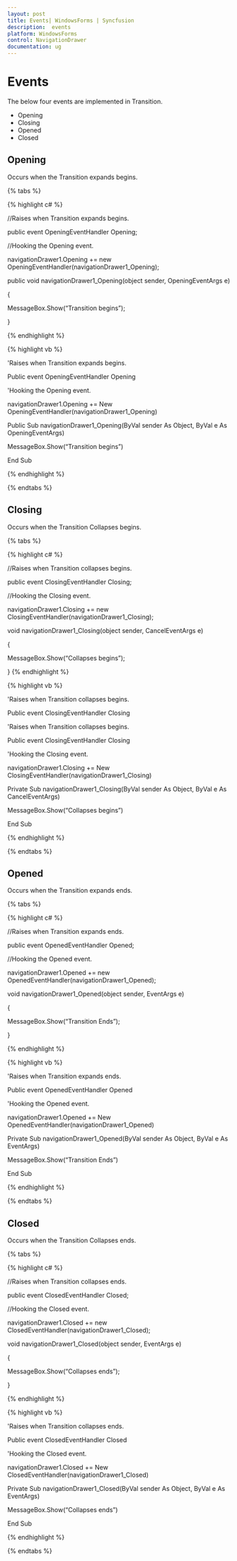 ```yaml
---
layout: post
title: Events| WindowsForms | Syncfusion
description:  events
platform: WindowsForms
control: NavigationDrawer 
documentation: ug
---
```


# Events

The below four events are implemented in Transition.

* Opening
* Closing
* Opened
* Closed

## Opening

Occurs when the Transition expands begins. 

{% tabs %}

{% highlight c# %}

//Raises when Transition expands begins.

public event OpeningEventHandler Opening;

//Hooking the Opening event.

navigationDrawer1.Opening += new OpeningEventHandler(navigationDrawer1_Opening);

public void navigationDrawer1_Opening(object sender, OpeningEventArgs e)

{
	
 MessageBox.Show(“Transition begins”);
	  
}

{% endhighlight %}

{% highlight vb %}

'Raises when Transition expands begins.

Public event OpeningEventHandler Opening

'Hooking the Opening event.

navigationDrawer1.Opening += New OpeningEventHandler(navigationDrawer1_Opening)

Public Sub navigationDrawer1_Opening(ByVal sender As Object, ByVal e As OpeningEventArgs)

MessageBox.Show(“Transition begins”)

End Sub

{% endhighlight %}

{% endtabs %}

## Closing

Occurs when the Transition Collapses begins. 

{% tabs %}

{% highlight c# %}

//Raises when Transition collapses begins.

public event ClosingEventHandler Closing;

//Hooking the Closing event.

navigationDrawer1.Closing += new ClosingEventHandler(navigationDrawer1_Closing);

void navigationDrawer1_Closing(object sender, CancelEventArgs e)

{

MessageBox.Show(“Collapses begins”);

}
{% endhighlight %}

{% highlight vb %}

'Raises when Transition collapses begins.

Public event ClosingEventHandler Closing

'Raises when Transition collapses begins.

Public event ClosingEventHandler Closing

'Hooking the Closing event.

navigationDrawer1.Closing += New ClosingEventHandler(navigationDrawer1_Closing)

Private Sub navigationDrawer1_Closing(ByVal sender As Object, ByVal e As CancelEventArgs)

MessageBox.Show(“Collapses begins”)

End Sub

{% endhighlight %}

{% endtabs %}


## Opened

Occurs when the Transition expands ends.

{% tabs %}

{% highlight c# %}

//Raises when Transition expands ends.

public event OpenedEventHandler Opened;

//Hooking the Opened event.

navigationDrawer1.Opened += new OpenedEventHandler(navigationDrawer1_Opened);

void navigationDrawer1_Opened(object sender, EventArgs e)

{

MessageBox.Show(“Transition Ends”);

}

{% endhighlight %}

{% highlight vb %}

'Raises when Transition expands ends.

Public event OpenedEventHandler Opened

'Hooking the Opened event.

navigationDrawer1.Opened += New OpenedEventHandler(navigationDrawer1_Opened)

Private Sub navigationDrawer1_Opened(ByVal sender As Object, ByVal e As EventArgs)

MessageBox.Show(“Transition Ends”)

End Sub

{% endhighlight %}

{% endtabs %}

## Closed

Occurs when the Transition Collapses ends.

{% tabs %}

{% highlight c# %}

//Raises when Transition collapses ends.

public event ClosedEventHandler Closed;

//Hooking the Closed event.

navigationDrawer1.Closed += new ClosedEventHandler(navigationDrawer1_Closed);

void navigationDrawer1_Closed(object sender, EventArgs e)

{

MessageBox.Show(“Collapses ends”);

}

{% endhighlight %}

{% highlight vb %}

'Raises when Transition collapses ends.

Public event ClosedEventHandler Closed

'Hooking the Closed event.

navigationDrawer1.Closed += New ClosedEventHandler(navigationDrawer1_Closed)

Private Sub navigationDrawer1_Closed(ByVal sender As Object, ByVal e As EventArgs)

MessageBox.Show(“Collapses ends”)

End Sub

{% endhighlight %}

{% endtabs %}





